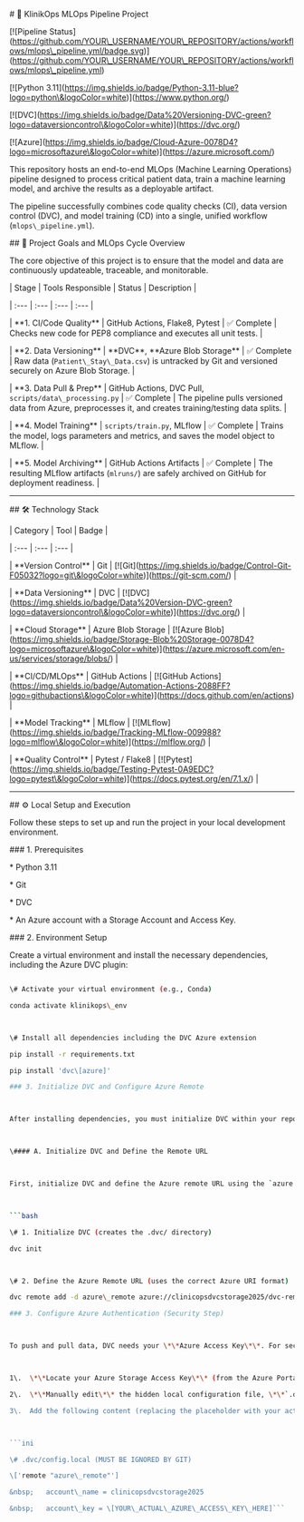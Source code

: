 \# 🚀 KlinikOps MLOps Pipeline Project



\[!\[Pipeline Status](https://github.com/YOUR\_USERNAME/YOUR\_REPOSITORY/actions/workflows/mlops\_pipeline.yml/badge.svg)](https://github.com/YOUR\_USERNAME/YOUR\_REPOSITORY/actions/workflows/mlops\_pipeline.yml)

\[!\[Python 3.11](https://img.shields.io/badge/Python-3.11-blue?logo=python\&logoColor=white)](https://www.python.org/)

\[!\[DVC](https://img.shields.io/badge/Data%20Versioning-DVC-green?logo=dataversioncontrol\&logoColor=white)](https://dvc.org/)

\[!\[Azure](https://img.shields.io/badge/Cloud-Azure-0078D4?logo=microsoftazure\&logoColor=white)](https://azure.microsoft.com/)



This repository hosts an end-to-end MLOps (Machine Learning Operations) pipeline designed to process critical patient data, train a machine learning model, and archive the results as a deployable artifact.



The pipeline successfully combines code quality checks (CI), data version control (DVC), and model training (CD) into a single, unified workflow (`mlops\_pipeline.yml`).



\## 🎯 Project Goals and MLOps Cycle Overview



The core objective of this project is to ensure that the model and data are continuously updateable, traceable, and monitorable.



| Stage | Tools Responsible | Status | Description |

| :--- | :--- | :--- | :--- |

| \*\*1. CI/Code Quality\*\* | GitHub Actions, Flake8, Pytest | ✅ Complete | Checks new code for PEP8 compliance and executes all unit tests. |

| \*\*2. Data Versioning\*\* | \*\*DVC\*\*, \*\*Azure Blob Storage\*\* | ✅ Complete | Raw data (`Patient\_Stay\_Data.csv`) is untracked by Git and versioned securely on Azure Blob Storage. |

| \*\*3. Data Pull \& Prep\*\* | GitHub Actions, DVC Pull, `scripts/data\_processing.py` | ✅ Complete | The pipeline pulls versioned data from Azure, preprocesses it, and creates training/testing data splits. |

| \*\*4. Model Training\*\* | `scripts/train.py`, MLflow | ✅ Complete | Trains the model, logs parameters and metrics, and saves the model object to MLflow. |

| \*\*5. Model Archiving\*\* | GitHub Actions Artifacts | ✅ Complete | The resulting MLflow artifacts (`mlruns/`) are safely archived on GitHub for deployment readiness. |



---



\## 🛠️ Technology Stack



| Category | Tool | Badge |

| :--- | :--- | :--- |

| \*\*Version Control\*\* | Git | \[!\[Git](https://img.shields.io/badge/Control-Git-F05032?logo=git\&logoColor=white)](https://git-scm.com/) |

| \*\*Data Versioning\*\* | DVC | \[!\[DVC](https://img.shields.io/badge/Data%20Version-DVC-green?logo=dataversioncontrol\&logoColor=white)](https://dvc.org/) |

| \*\*Cloud Storage\*\* | Azure Blob Storage | \[!\[Azure Blob](https://img.shields.io/badge/Storage-Blob%20Storage-0078D4?logo=microsoftazure\&logoColor=white)](https://azure.microsoft.com/en-us/services/storage/blobs/) |

| \*\*CI/CD/MLOps\*\* | GitHub Actions | \[!\[GitHub Actions](https://img.shields.io/badge/Automation-Actions-2088FF?logo=githubactions\&logoColor=white)](https://docs.github.com/en/actions) |

| \*\*Model Tracking\*\* | MLflow | \[!\[MLflow](https://img.shields.io/badge/Tracking-MLflow-009988?logo=mlflow\&logoColor=white)](https://mlflow.org/) |

| \*\*Quality Control\*\* | Pytest / Flake8 | \[!\[Pytest](https://img.shields.io/badge/Testing-Pytest-0A9EDC?logo=pytest\&logoColor=white)](https://docs.pytest.org/en/7.1.x/) |



---



\## ⚙️ Local Setup and Execution



Follow these steps to set up and run the project in your local development environment.



\### 1. Prerequisites



\* Python 3.11

\* Git

\* DVC

\* An Azure account with a Storage Account and Access Key.



\### 2. Environment Setup



Create a virtual environment and install the necessary dependencies, including the Azure DVC plugin:



```bash

\# Activate your virtual environment (e.g., Conda)

conda activate klinikops\_env



\# Install all dependencies including the DVC Azure extension

pip install -r requirements.txt

pip install 'dvc\[azure]'

### 3. Initialize DVC and Configure Azure Remote



After installing dependencies, you must initialize DVC within your repository and link it to your Azure Blob Storage container (`dvc-remote`) to store and version your large data files.



\#### A. Initialize DVC and Define the Remote URL



First, initialize DVC and define the Azure remote URL using the `azure://` protocol. This format includes the Storage Account name (`clinicopsdvcstorage2025`) and the container name (`dvc-remote`).



```bash

\# 1. Initialize DVC (creates the .dvc/ directory)

dvc init



\# 2. Define the Azure Remote URL (uses the correct Azure URI format)

dvc remote add -d azure\_remote azure://clinicopsdvcstorage2025/dvc-remote

### 3. Configure Azure Authentication (Security Step)



To push and pull data, DVC needs your \*\*Azure Access Key\*\*. For security, we store this sensitive secret in the \*\*`.dvc/config.local`\*\* file, which is automatically ignored by Git.



1\.  \*\*Locate your Azure Storage Access Key\*\* (from the Azure Portal, under Access Keys for your storage account).

2\.  \*\*Manually edit\*\* the hidden local configuration file, \*\*`.dvc/config.local`\*\*, in your project's root directory.

3\.  Add the following content (replacing the placeholder with your actual key):



```ini

\# .dvc/config.local (MUST BE IGNORED BY GIT)

\['remote "azure\_remote"']

&nbsp;   account\_name = clinicopsdvcstorage2025

&nbsp;   account\_key = \[YOUR\_ACTUAL\_AZURE\_ACCESS\_KEY\_HERE]```

